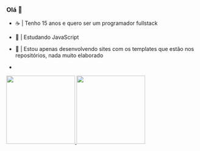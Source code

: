 ### Olá 👋

- ☕ | Tenho 15 anos e quero ser um programador fullstack
- 🤘 | Estudando JavaScript
-  💼 | Estou apenas desenvolvendo sites com os templates que estão nos repositórios, nada muito elaborado

-  <div>
<a href="https://github.com/gabrielkkskx">
<img loading="lazy" height="180em" src="https://github-readme-stats.vercel.app/api/top-langs/?username=gabrielkkskx&layout=compact&langs_count=7&theme=midnight-purple"/>
<img loading="lazy" height="180em" src="https://github-readme-stats.vercel.app/api?username=gabrielkkskx&show_icons=true&theme=midnight-purple&include_all_commits=true&count_private=true"/>
</div>

